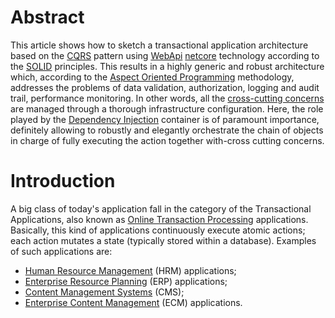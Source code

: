 # Abstract

This article shows how to sketch a transactional application architecture based on the [CQRS](https://en.wikipedia.org/wiki/Command%E2%80%93query_separation#Command_query_responsibility_segregation) pattern using [WebApi](https://en.wikipedia.org/wiki/Web_API) [netcore](https://en.wikipedia.org/wiki/.NET_Core) technology according to the [SOLID](https://en.wikipedia.org/wiki/SOLID) principles. This results in a highly generic and robust architecture which, according to the [Aspect Oriented Programming](https://en.wikipedia.org/wiki/Aspect-oriented_programming) methodology, addresses the problems of data validation, authorization, logging and audit trail, performance monitoring. In other words, all the [cross-cutting concerns](https://en.wikipedia.org/wiki/Cross-cutting_concern) are managed through a thorough infrastructure configuration. Here, the role played by the [Dependency Injection](https://en.wikipedia.org/wiki/Dependency_injection) container is of paramount importance, definitely allowing to robustly and elegantly orchestrate the chain of objects in charge of fully executing the action together with-cross cutting concerns.

# Introduction

A big class of today's application fall in the category of the Transactional Applications, also known as [Online Transaction Processing](https://en.wikipedia.org/wiki/Online_transaction_processing) applications. Basically, this kind of applications continuously execute atomic actions; each action mutates a state (typically stored within a database). Examples of such applications are:

* [Human Resource Management](https://en.wikipedia.org/wiki/Human_resource_management) (HRM) applications;
* [Enterprise Resource Planning](https://en.wikipedia.org/wiki/Enterprise_resource_planning) (ERP) applications;
* [Content Management Systems](https://en.wikipedia.org/wiki/Content_management_system) (CMS);
* [Enterprise Content Management](https://en.wikipedia.org/wiki/Enterprise_content_management) (ECM) applications.
